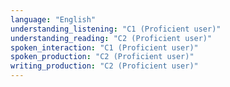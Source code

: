 ```yaml
---
language: "English"
understanding_listening: "C1 (Proficient user)"
understanding_reading: "C2 (Proficient user)"
spoken_interaction: "C1 (Proficient user)"
spoken_production: "C2 (Proficient user)"
writing_production: "C2 (Proficient user)"
---
```

